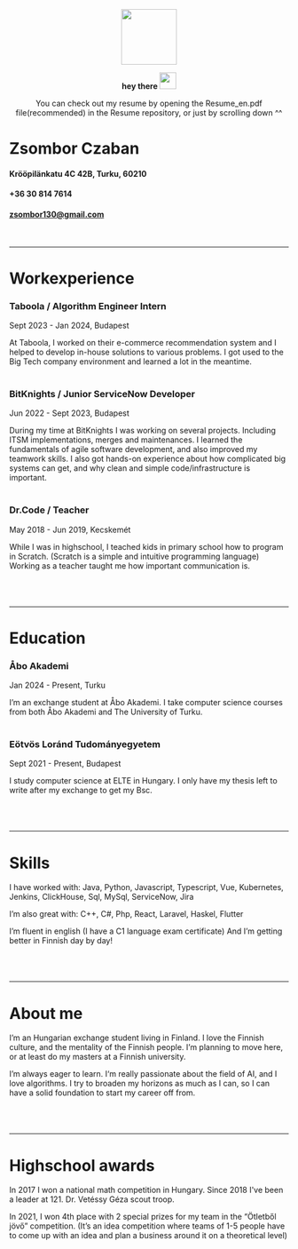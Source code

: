 <div id="header" align="center">
  <img src="https://media.giphy.com/media/M9gbBd9nbDrOTu1Mqx/giphy.gif" width="100"/>
  <p>
  <strong>
    hey there
    <img src="https://media.giphy.com/media/hvRJCLFzcasrR4ia7z/giphy.gif" width="30px"/>
  </strong>
  <p/>
  <p>You can check out my resume by opening the Resume_en.pdf file(recommended) in the Resume repository, or just by scrolling down ^^<p/>
</div>



# Zsombor Czaban

#### Krööpilänkatu 4C 42B, Turku, 60210
#### +36 30 814 7614
#### zsombor130@gmail.com
<br>

---
# Workexperience 

### Taboola / Algorithm Engineer Intern
Sept 2023 - Jan 2024, Budapest

At Taboola, I worked on their e-commerce recommendation system and I helped to develop in-house solutions to various problems.
I got used to the Big Tech company environment and learned a lot in the meantime. 
<br><br>

### BitKnights / Junior ServiceNow Developer
Jun 2022 - Sept 2023, Budapest

During my time at BitKnights I was working on several projects. Including  ITSM implementations,  merges and maintenances.
I learned the fundamentals of agile software development, and also improved my teamwork skills.
I also got hands-on experience about how complicated big systems can get, and why clean and simple code/infrastructure is important.
<br><br>

### Dr.Code / Teacher
May 2018 - Jun 2019,  Kecskemét

While I was in highschool, I teached kids in primary school how to program in Scratch. (Scratch is a simple and intuitive programming language) 
Working as a teacher taught me how important communication is.
<br><br><br><br>

---
# Education

### Åbo Akademi
Jan 2024 - Present,  Turku

I’m an exchange student at Åbo Akademi. I take computer science courses from both Åbo Akademi and The University of Turku.
<br><br>

### Eötvös Loránd Tudományegyetem
Sept 2021 - Present,  Budapest

I study computer science at ELTE in Hungary.
I only have my thesis left to write after my exchange to get my Bsc.
<br><br><br><br>

---
# Skills


I have worked with: Java, Python, Javascript, Typescript, Vue, Kubernetes, Jenkins, ClickHouse, Sql, MySql, ServiceNow, Jira

I’m also great with: C++, C#, Php, React, Laravel, Haskel, Flutter

I’m fluent in english (I have a C1 language exam certificate)
And I’m getting better in Finnish day by day!
<br><br><br><br>

---
# About me


I’m an Hungarian exchange student living in Finland. I love the Finnish culture, and the mentality of the Finnish people. I’m planning to move here, or at least do my masters at a Finnish university.

I’m always eager to learn. I‘m really passionate about the field of AI, and I love algorithms.
I try to broaden my horizons as much as I can, so I can have a solid foundation to start my career off from. 
<br><br><br><br>

---
# Highschool awards

In 2017 I won a national math competition in Hungary.
Since 2018 I've been a leader at 121. Dr. Vetéssy Géza scout troop.

In 2021, I won 4th place with 2 special prizes for my team in the “Ötletből jövő” competition. (It’s an idea competition where teams of 1-5 people have to come up with an idea and plan a business around it on a theoretical level)


